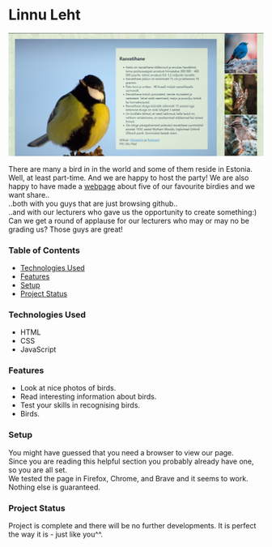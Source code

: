 # Linnu Leht

![Welcome!](./screenshot.png)


There are many a bird in in the world and some of them reside in Estonia. Well, at least part-time. And we are happy to host the party! We are also happy to have made a [webpage](https://kodu.ut.ee/~susi1417/LinnuLeht/views/index.html) about five of our favourite birdies and we want share..  
..both with you guys that are just browsing github..  
..and with our lecturers who gave us the opportunity to create something:)  
Can we get a round of applause for our lecturers who may or may no be grading us? Those guys are great!


### Table of Contents

* [Technologies Used](#technologies-used)
* [Features](#features)
* [Setup](#setup)
* [Project Status](#project-status)


### Technologies Used

- HTML  
- CSS  
- JavaScript  


### Features

- Look at nice photos of birds.  
- Read interesting information about birds.  
- Test your skills in recognising birds.
- Birds.  


### Setup

You might have guessed that you need a browser to view our page.  
Since you are reading this helpful section you probably already have one, so you are all set.  
We tested the page in Firefox, Chrome, and Brave and it seems to work. Nothing else is guaranteed. 


### Project Status

Project is complete and there will be no further developments. It is perfect the way it is - just like you^^.